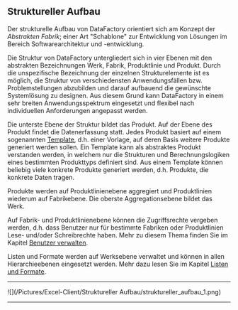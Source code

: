 ## Struktureller Aufbau

Der strukturelle Aufbau von DataFactory orientiert sich am Konzept der *Abstrakten Fabrik*; einer Art "Schablone" zur Entwicklung von Lösungen im Bereich Softwarearchitektur und -entwicklung. 

Die Struktur von DataFactory untergliedert sich in vier Ebenen mit den abstrakten Bezeichnungen Werk, Fabrik, Produktlinie und Produkt. Durch die unspezifische Bezeichnung der einzelnen Strukturelemente ist es möglich, die Struktur von verschiedensten Anwendungsfällen bzw. Problemstellungen abzubilden und darauf aufbauend die gewünschte Systemlösung zu designen. Aus diesem Grund kann DataFactory in einem sehr breiten Anwendungsspektrum eingesetzt und flexibel nach individuellen Anforderungen angepasst werden.

Die unterste Ebene der Struktur bildet das Produkt. Auf der Ebene des Produkt findet die Datenerfassung statt. Jedes Produkt basiert auf einem sogenannten [Template](templates.md), d.h. einer Vorlage,  auf deren Basis weitere Produkte generiert werden sollen. Ein Template kann als abstraktes Produkt verstanden werden, in welchem nur die Strukturen und Berechnungslogiken eines bestimmten Produkttyps definiert sind. Aus einem Template können beliebig viele konkrete Produkte generiert werden, d.h. Produkte, die konkrete Daten tragen. 

Produkte werden auf Produktlinienebene aggregiert und Produktlinien wiederum auf Fabrikebene. Die oberste Aggregationsebene bildet das Werk.

Auf Fabrik- und Produktlinienebene können die Zugriffsrechte vergeben werden, d.h. dass Benutzer nur für bestimmte Fabriken oder Produktlinien Lese- und/oder Schreibrechte haben. Mehr zu diesem Thema finden Sie im Kapitel [Benutzer verwalten](werk/benutzer-verwalten.md).

Listen und Formate werden auf Werksebene verwaltet und können in allen Hierarchieebenen eingesetzt werden. Mehr dazu lesen Sie im Kapitel [Listen und Formate](listen-und-formate.md).

---
![](/Pictures/Excel-Client/Struktureller Aufbau/struktureller_aufbau_1.png)

---